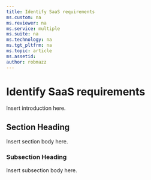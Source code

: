 ```yaml
---
title: Identify SaaS requirements
ms.custom: na
ms.reviewer: na
ms.service: multiple
ms.suite: na
ms.technology: na 
ms.tgt_pltfrm: na
ms.topic: article
ms.assetid:  
author: robmazz
---
```

# Identify SaaS requirements
Insert introduction here.

## Section Heading
Insert section body here.

### Subsection Heading
Insert subsection body here.


